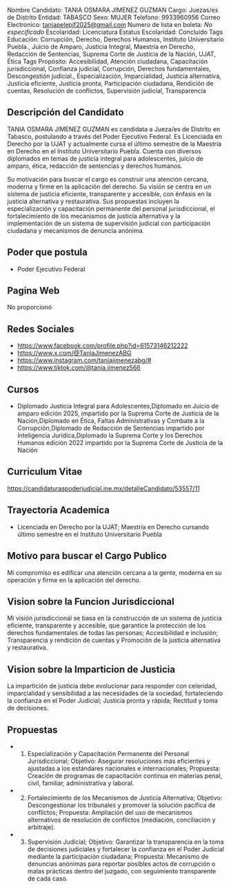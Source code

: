 Nombre Candidato: TANIA OSMARA JIMENEZ GUZMAN
Cargo: Juezas/es de Distrito
Entidad: TABASCO
Sexo: MUJER
Telefono: 9933960956
Correo Electronico: taniapelepjf2025@gmail.com
Numero de lista en boleta: *No especificado*
Escolaridad: Licenciatura
Estatus Escolaridad: Concluido
Tags Educación: Corrupción, Derecho, Derechos Humanos, Instituto Universitario Puebla., Juicio de Amparo, Justicia Integral, Maestría en Derecho, Redacción de Sentencias, Suprema Corte de Justicia de la Nación, UJAT, Ética
Tags Propósito: Accesibilidad, Atención ciudadana, Capacitación jurisdiccional, Confianza judicial, Corrupción, Derechos fundamentales, Descongestión judicial., Especialización, Imparcialidad, Justicia alternativa, Justicia eficiente, Justicia pronta, Participación ciudadana, Rendición de cuentas, Resolución de conflictos, Supervisión judicial, Transparencia


## Descripción del Candidato 

TANIA OSMARA JIMENEZ GUZMAN es candidata a Jueza/es de Distrito en Tabasco, postulando a través del Poder Ejecutivo Federal. Es Licenciada en Derecho por la UJAT y actualmente cursa el último semestre de la Maestría en Derecho en el Instituto Universitario Puebla. Cuenta con diversos diplomados en temas de justicia integral para adolescentes, juicio de amparo, ética, redacción de sentencias y derechos humanos.

Su motivación para buscar el cargo es construir una atención cercana, moderna y firme en la aplicación del derecho. Su visión se centra en un sistema de justicia eficiente, transparente y accesible, con énfasis en la justicia alternativa y restaurativa. Sus propuestas incluyen la especialización y capacitación permanente del personal jurisdiccional, el fortalecimiento de los mecanismos de justicia alternativa y la implementación de un sistema de supervisión judicial con participación ciudadana y mecanismos de denuncia anónima.


## Poder que postula

- Poder Ejecutivo Federal


## Pagina Web

No proporcionó


## Redes Sociales

- https://www.facebook.com/profile.php?id=61573146212222
- https://www.x.com/@TaniaJimenezABG
- https://www.instagram.com/taniajimenezabg/#
- https://www.tiktok.com/@tania.jimenez566


## Cursos

- Diplomado Justicia Integral para Adolescentes,Diplomado en Juicio de amparo edición 2025, impartido por la Suprema Corte de Justicia de la Nación,Diplomado en Ética, Faltas Administrativas y Combate a la Corrupción,Diplomado de Redacción de Sentencias impartido por Inteligencia Jurídica,Diplomado la Suprema Corte y los Derechos Humanos edición 2022 impartido por la Suprema Corte de Justicia de la Nación


## Curriculum Vitae

https://candidaturaspoderjudicial.ine.mx/detalleCandidato/53557/11


## Trayectoria Academica

- Licenciada en Derecho por la UJAT; Maestría en Derecho cursando último semestre en el Instituto Universitario Puebla


## Motivo para buscar el Cargo Publico

Mi compromiso es edificar una atención cercana a la gente, moderna en su operación y firme en la aplicación del derecho.


## Vision sobre la Funcion Jurisdiccional

Mi visión jurisdiccional se basa en la construcción de un sistema de justicia eficiente, transparente y accesible, que garantice la protección de los derechos fundamentales de todas las personas; Accesibilidad e inclusión; Transparencia y rendición de cuentas y Promoción de la justicia alternativa y restaurativa.


## Vision sobre la Imparticion de Justicia

La impartición de justicia debe evolucionar para responder con celeridad, imparcialidad y sensibilidad a las necesidades de la sociedad, fortaleciendo la confianza en el Poder Judicial; Justicia pronta y rápida; Rectitud y toma de decisiones.


## Propuestas

- 1. Especialización y Capacitación Permanente del Personal Jurisdiccional; Objetivo: Asegurar resoluciones más eficientes y ajustadas a los estándares nacionales e internacionales; Propuesta: Creación de programas de capacitación continua en materias penal, civil, familiar, administrativa y laboral.
- 2. Fortalecimiento de los Mecanismos de Justicia Alternativa; Objetivo: Descongestionar los tribunales y promover la solución pacífica de conflictos; Propuesta: Ampliación del uso de mecanismos alternativos de resolución de conflictos (mediación, conciliación y arbitraje).
- 3. Supervisión Judicial; Objetivo: Garantizar la transparencia en la toma de decisiones judiciales y fortalecer la confianza en el Poder Judicial mediante la participación ciudadana; Propuesta: Mecanismo de denuncias anónimas para reportar posibles actos de corrupción o malas prácticas dentro del juzgado, con seguimiento transparente de cada caso.

